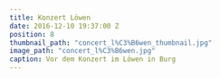 ```yaml
---
title: Konzert Löwen
date: 2016-12-10 19:37:00 Z
position: 8
thumbnail_path: "concert_l%C3%B6wen_thumbnail.jpg"
image_path: "concert_l%C3%B6wen.jpg"
caption: Vor dem Konzert im Löwen in Burg
---
```


